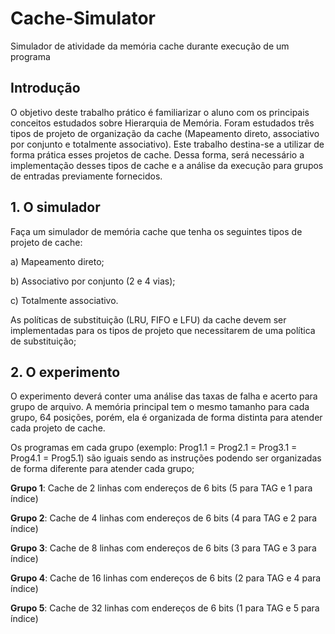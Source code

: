 # Cache-Simulator
Simulador de atividade da memória cache durante execução de um programa

## Introdução
O objetivo deste trabalho prático é familiarizar o aluno com os principais conceitos
estudados sobre Hierarquia de Memória. Foram estudados três tipos de projeto de
organização da cache (Mapeamento direto, associativo por conjunto e totalmente
associativo). Este trabalho destina-se a utilizar de forma prática esses projetos de cache.
Dessa forma, será necessário a implementação desses tipos de cache e a análise da
execução para grupos de entradas previamente fornecidos.

## 1. O simulador
Faça um simulador de memória cache que tenha os seguintes tipos de projeto de cache:

a) Mapeamento direto;

b) Associativo por conjunto (2 e 4 vias);

c) Totalmente associativo.

As políticas de substituição (LRU, FIFO e LFU) da cache devem ser implementadas para
os tipos de projeto que necessitarem de uma política de substituição;


## 2. O experimento
O experimento deverá conter uma análise das taxas de falha e acerto para grupo de arquivo.
A memória principal tem o mesmo tamanho para cada grupo, 64 posições, porém, ela é organizada de forma distinta para atender cada projeto de cache.

Os programas em cada grupo (exemplo: Prog1.1 = Prog2.1 = Prog3.1 = Prog4.1
= Prog5.1) são iguais sendo as instruções podendo ser organizadas de forma
diferente para atender cada grupo;

**Grupo 1**: Cache de 2 linhas com endereços de 6 bits (5 para TAG e 1 para índice)

**Grupo 2**: Cache de 4 linhas com endereços de 6 bits (4 para TAG e 2 para índice)

**Grupo 3**: Cache de 8 linhas com endereços de 6 bits (3 para TAG e 3 para índice)

**Grupo 4**: Cache de 16 linhas com endereços de 6 bits (2 para TAG e 4 para índice)

**Grupo 5**: Cache de 32 linhas com endereços de 6 bits (1 para TAG e 5 para índice)


